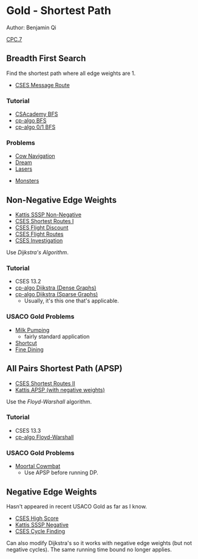 # Gold - Shortest Path

Author: Benjamin Qi

[CPC.7](https://github.com/SuprDewd/T-414-AFLV/tree/master/07_graphs_1)

## Breadth First Search

Find the shortest path where all edge weights are 1.

 * [CSES Message Route](https://cses.fi/problemset/task/1667)

### Tutorial

 - [CSAcademy BFS](https://csacademy.com/lesson/breadth_first_search)
 - [cp-algo BFS](https://cp-algorithms.com/graph/breadth-first-search.html)
 - [cp-algo 0/1 BFS](https://cp-algorithms.com/graph/01_bfs.html)

### Problems

 - [Cow Navigation](http://www.usaco.org/index.php?page=viewproblem2&cpid=695)
 - [Dream](http://www.usaco.org/index.php?page=viewproblem2&cpid=575)
 - [Lasers](http://www.usaco.org/index.php?page=viewproblem2&cpid=671)
 * [Monsters](https://cses.fi/problemset/task/1194)

## Non-Negative Edge Weights

 * [Kattis SSSP Non-Negative](https://open.kattis.com/problems/shortestpath1)
 * [CSES Shortest Routes I](https://cses.fi/problemset/task/1671)
 * [CSES Flight Discount](https://cses.fi/problemset/task/1195)
 * [CSES Flight Routes](https://cses.fi/problemset/task/1196)
 * [CSES Investigation](https://cses.fi/problemset/task/1202)

Use *Dijkstra's Algorithm*.

### Tutorial

 * CSES 13.2
 * [cp-algo Dijkstra (Dense Graphs)](https://cp-algorithms.com/graph/dijkstra_sparse.html)
 * [cp-algo Dijkstra (Sparse Graphs)](https://cp-algorithms.com/graph/dijkstra_sparse.html)
   * Usually, it's this one that's applicable.

### USACO Gold Problems 

 * [Milk Pumping](http://www.usaco.org/index.php?page=viewproblem2&cpid=969)
   * fairly standard application
 * [Shortcut](http://usaco.org/index.php?page=viewproblem2&cpid=899)
 * [Fine Dining](http://usaco.org/index.php?page=viewproblem2&cpid=861)

## All Pairs Shortest Path (APSP)

 * [CSES Shortest Routes II](https://cses.fi/problemset/task/1672)
 * [Kattis APSP (with negative weights)](https://open.kattis.com/problems/allpairspath)

Use the *Floyd-Warshall* algorithm.

### Tutorial

 * CSES 13.3
 * [cp-algo Floyd-Warshall](https://cp-algorithms.com/graph/all-pair-shortest-path-floyd-warshall.html)

### USACO Gold Problems 

 * [Moortal Cowmbat](http://usaco.org/index.php?page=viewproblem2&cpid=971)
   * Use APSP before running DP.

## Negative Edge Weights

Hasn't appeared in recent USACO Gold as far as I know.

 * [CSES High Score](https://cses.fi/problemset/task/1673)
 * [Kattis SSSP Negative](https://open.kattis.com/problems/shortestpath3)
 * [CSES Cycle Finding](https://cses.fi/problemset/task/1197)

Can also modify Dijkstra's so it works with negative edge weights (but not negative cycles). The same running time bound no longer applies.

